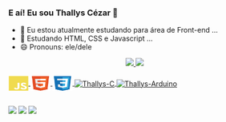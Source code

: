 ### E aí! Eu sou Thallys Cézar 👋

- 🔭 Eu estou atualmente estudando para área de Front-end ...
- 🌱 Estudando HTML, CSS e Javascript ...
- 😄 Pronouns: ele/dele 

<div align="center">
  <a href="https://github.com/thallyscezar">
  <img height="150em" src="https://github-readme-stats.vercel.app/api?username=thallyscezar&show_icons=true&theme=dracula&include_all_commits=true&count_private=true"/>
  <img height="150em" src="https://github-readme-stats.vercel.app/api/top-langs/?username=thallyscezar&layout=compact&langs_count=7&theme=dracula"/>
</div>
  
  <div style="display: inline_block"><br>
  <img align="center" alt="Thallys-Js" height="30" width="40" src="https://raw.githubusercontent.com/devicons/devicon/master/icons/javascript/javascript-plain.svg">
  <img align="center" alt="Thallys-HTML" height="30" width="40" src="https://raw.githubusercontent.com/devicons/devicon/master/icons/html5/html5-original.svg">
  <img align="center" alt="Thallys-CSS" height="30" width="40" src="https://raw.githubusercontent.com/devicons/devicon/master/icons/css3/css3-original.svg">
  <img align="center" alt="Thallys-C" height="30" width="40" src="https://img.shields.io/badge/C-00599C?style=for-the-badge&logo=c&logoColor=white">
  <img align="center" alt="Thallys-Arduino" src="https://cdn.jsdelivr.net/gh/devicons/devicon/icons/arduino/arduino-original-wordmark.svg">
    
 
##
  
<div>
  <a href="https://www.instagram.com/thallyscezar/" target="_blank"><img src="https://img.shields.io/badge/-Instagram-%23E4405F?style=for-the-badge&logo=instagram&logoColor=white" target="_blank"></a>
  <a href = "mailto:contatotcezar64@gmail.com"><img src="https://img.shields.io/badge/-Gmail-%23333?style=for-the-badge&logo=gmail&logoColor=white" target="_blank"></a>
  <a href="https://www.linkedin.com/in/thallyscezar/" target="_blank"><img src="https://img.shields.io/badge/-LinkedIn-%230077B5?style=for-the-badge&logo=linkedin&logoColor=white" target="_blank"></a>
  
</div>
